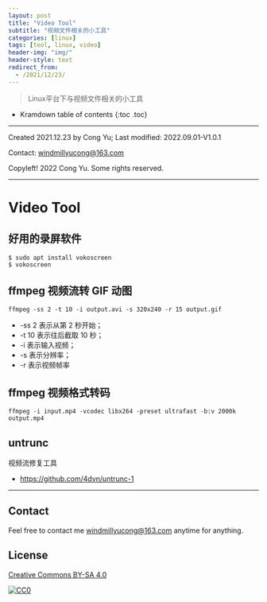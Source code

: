 ```yaml
---
layout: post
title: "Video Tool"
subtitle: "视频文件相关的小工具"
categories: [linux]
tags: [tool, linux, video]
header-img: "img/"
header-style: text
redirect_from:
  - /2021/12/23/
---
```


>  Linux平台下与视频文件相关的小工具

* Kramdown table of contents
{:toc .toc}



----

Created 2021.12.23 by Cong Yu; Last modified: 2022.09.01-V1.0.1

Contact: [windmillyucong@163.com](mailto:windmillyucong@163.com)

Copyleft! 2022 Cong Yu. Some rights reserved.

----



# Video Tool



## 好用的录屏软件

```shell
$ sudo apt install vokoscreen
$ vokoscreen
```



## ffmpeg 视频流转 GIF 动图

```shell
ffmpeg -ss 2 -t 10 -i output.avi -s 320x240 -r 15 output.gif
```

- -ss 2 表示从第 2 秒开始；
- -t 10 表示往后截取 10 秒；
- -i 表示输入视频；
- -s 表示分辨率；
- -r 表示视频帧率



## ffmpeg 视频格式转码

```shell
ffmpeg -i input.mp4 -vcodec libx264 -preset ultrafast -b:v 2000k output.mp4
```



## untrunc

视频流修复工具

- https://github.com/4dvn/untrunc-1



----



## Contact

Feel free to contact me [windmillyucong@163.com](mailto:windmillyucong@163.com) anytime for anything.


## License

[Creative Commons BY-SA 4.0](http://creativecommons.org/licenses/by-sa/4.0/)

[![CC0](http://i.creativecommons.org/p/zero/1.0/88x31.png)](http://creativecommons.org/publicdomain/zero/1.0/)

